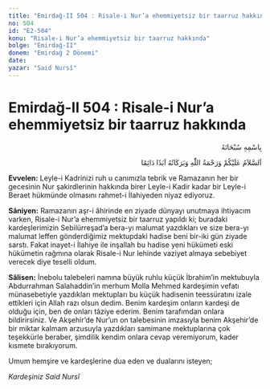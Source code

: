 ```yaml
---
title: "Emirdağ-II 504 : Risale-i Nur’a ehemmiyetsiz bir taarruz hakkında"
no: 504
id: "E2-504"
konu: "Risale-i Nur’a ehemmiyetsiz bir taarruz hakkında"
bolge: "Emirdağ-II"
donem: "Emirdağ 2 Dönemi"
date: 
yazar: "Said Nursî"
---
```


# Emirdağ-II 504 : Risale-i Nur’a ehemmiyetsiz bir taarruz hakkında

<p class="arabic" dir="rtl" title="Meal: “Her türlü noksan sıfatlardan yüce olan Allah’ın adıyla.”">بِاسْمِهِ سُبْحَانَهُ</p>

<p class="arabic" dir="rtl" title="Meal: “Allah’ın selâmı, rahmeti ve bereketleri, ebedî ve dâimî olarak üzerinize olsun.”">اَلسَّلاَمُ عَلَيْكُمْ وَرَحْمَةُ اللّٰهِ وَبَرَكَاتُهُ اَبَدًا دَائِمًا</p>

**Evvelen:** Leyle-i Kadrinizi ruh u canımızla tebrik ve Ramazanın her bir gecesinin Nur şakirdlerinin hakkında birer Leyle-i Kadir kadar bir Leyle-i Beraet hükmünde olmasını rahmet-i İlahiyeden niyaz ediyoruz.

**Sâniyen:** Ramazanın aşr-i âhirinde en ziyade dünyayı unutmaya ihtiyacım varken, Risale-i Nur’a ehemmiyetsiz bir taarruz yapıldı ki; buradaki kardeşlerimizin Sebilürreşad’a bera-yı malumat yazdıkları ve size bera-yı malumat leffen gönderdiğimiz mektupdaki hadise beni bir-iki gün ziyade sarstı. Fakat inayet-i İlahiye ile inşallah bu hadise yeni hükümeti eski hükümetin rağmına olarak Risale-i Nur lehinde vaziyet almaya sebebiyet verecek diye teselli oldum.

**Sâlisen:** İnebolu talebeleri namına büyük ruhlu küçük İbrahim’in mektubuyla Abdurrahman Salahaddin’in merhum Molla Mehmed kardeşimin vefatı münasebetiyle yazdıkları mektupları bu küçük hadisenin teessüratını izale ettikleri için Allah razı olsun dedim. Benim kardeşim onların kardeşi de olduğu için, ben de onları tâziye ederim. Benim tarafımdan onlara bildirirsiniz. Ve Akşehir’de Nur’un on talebesinin imzasıyla benim Akşehir’de bir miktar kalmam arzusuyla yazdıkları samimane mektuplarına çok teşekkürle beraber, şimdilik kendim onlara cevap veremiyorum, kader kısmete bırakıyorum.

Umum hemşire ve kardeşlerine dua eden ve dualarını isteyen;

*Kardeşiniz*
*Said Nursî*
